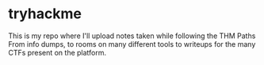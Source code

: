 # tryhackme
This is my repo where I'll upload notes taken while following the THM Paths
From info dumps, to rooms on many different tools to writeups for the many CTFs present on the platform.
